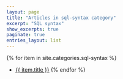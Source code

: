 ```yaml
---
layout: page
title: "Articles in sql-syntax category"
excerpt: "SQL syntax"
show_excerpts: true
paginate: true
entries_layout: list
---
```


{% for item in site.categories.sql-syntax %}
  - <a href="{{ item.url }}">{{ item.title }}</a>
{% endfor %}